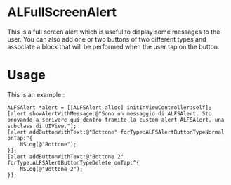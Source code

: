 ALFullScreenAlert
=================

This is a full screen alert which is useful to display some messages to the user. You can also add one or two buttons of two different types and associate a block that will be performed when the user tap on the button.


Usage
=================

This is an example :

    ALFSAlert *alert = [[ALFSAlert alloc] initInViewController:self];
    [alert showAlertWithMessage:@"Sono un messaggio di ALFSAlert. Sto provando a scrivere qui dentro tramite la custom alert ALFSAlert, una subclass di UIView."];
    [alert addButtonWithText:@"Bottone" forType:ALFSAlertButtonTypeNormal onTap:^{
        NSLog(@"Bottone");
    }];
    [alert addButtonWithText:@"Bottone 2" forType:ALFSAlertButtonTypeDelete onTap:^{
        NSLog(@"Bottone 2");
    }];
